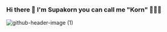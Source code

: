 ### Hi there 👋 I'm Supakorn you can call me "Korn" 🧑🏻‍💻

![github-header-image (1)](https://user-images.githubusercontent.com/24251126/164882407-2098a4ee-d21c-4ceb-b2e2-2b08688d5c04.png)

<!--
**spkorn/spkorn** is a ✨ _special_ ✨ repository because its `README.md` (this file) appears on your GitHub profile.

Here are some ideas to get you started:

- 🔭 I’m currently working on ...
- 🌱 I’m currently learning ...
- 👯 I’m looking to collaborate on ...
- 🤔 I’m looking for help with ...
- 💬 Ask me about ...
- 📫 How to reach me: ...
- 😄 Pronouns: ...
- ⚡ Fun fact: ...
-->
